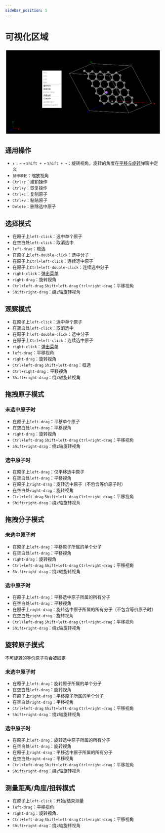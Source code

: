 ```yaml
---
sidebar_position: 5
---
```


# 可视化区域


![visual](./nested/qstudio_visualization.png)
## 通用操作
- `↑` `↓` `←` `→` `Shift + ←` `Shift + →`：旋转视角，旋转的角度在[平移与旋转](./%E5%B7%A5%E5%85%B7/qstudio_manual_translate_and_rotate.md)弹窗中定义
- `鼠标滚轮`：缩放视角
- `Ctrl+z`：撤销操作
- `Ctrl+y`：恢复操作
- `Ctrl+c`：复制原子
- `Ctrl+v`：粘贴原子
- `Delete`：删除选中原子

## 选择模式

- 在原子上`left-click`：选中单个原子
- 在空白处`left-click`：取消选中
- `left-drag`：框选
- 在原子上`left-double-click`：选中分子
- 在原子上`Ctrl+left-click`：连续选中原子
- 在原子上`Ctrl+left-double-click`：连续选中分子
- `right-click`：[弹出菜单](./qstudio_popupmenu.md)
- `right-drag`：旋转视角
- `Ctrl+left-drag` `Shift+left-drag` `Ctrl+right-drag`：平移视角
- `Shift+right-drag`：绕z轴旋转视角

## 观察模式

- 在原子上`left-click`：选中单个原子
- 在空白处`left-click`：取消选中
- 在原子上`left-double-click`：选中分子
- 在原子上`Ctrl+left-click`：连续选中原子
- `right-click`：[弹出菜单](./qstudio_popupmenu.md)
- `left-drag`：平移视角
- `right-drag`：旋转视角
- `Ctrl+left-drag` `Shift+left-drag`：框选
- `Ctrl+right-drag`：平移视角
- `Shift+right-drag`：绕z轴旋转视角

## 拖拽原子模式
### 未选中原子时
- 在原子上`left-drag`：平移单个原子
- 在空白处`left-drag`：平移视角
- `right-drag`：旋转视角
- `Ctrl+left-drag` `Shift+left-drag` `Ctrl+right-drag`：平移视角
- `Shift+right-drag`：绕z轴旋转视角
  
### 选中原子时
- 在原子上`left-drag`：仅平移选中原子
- 在空白处`left-drag`：平移视角
- 在原子上`right-drag`：旋转选中原子（不包含等价原子时）
- 在空白处`right-drag`：旋转视角
- `Ctrl+left-drag` `Shift+left-drag` `Ctrl+right-drag`：平移视角
- `Shift+right-drag`：绕z轴旋转视角

## 拖拽分子模式
### 未选中原子时
- 在原子上`left-drag`：平移原子所属的单个分子
- 在空白处`left-drag`：平移视角
- `right-drag`：旋转视角
- `Ctrl+left-drag` `Shift+left-drag` `Ctrl+right-drag`：平移视角
- `Shift+right-drag`：绕z轴旋转视角

### 选中原子时
- 在原子上`left-drag`：平移选中原子所属的所有分子
- 在空白处`left-drag`：平移视角
- 在原子上`right-drag`：旋转选中原子所属的所有分子（不包含等价原子时）
- 在空白处`right-drag`：旋转视角
- `Ctrl+left-drag` `Shift+left-drag` `Ctrl+right-drag`：平移视角
- `Shift+right-drag`：绕z轴旋转视角

## 旋转原子摸式
不可旋转的等价原子将会被固定
### 未选中原子时
- 在原子上`left-drag`：旋转原子所属的单个分子
- 在空白处`left-drag`：旋转视角
- 在原子上`right-drag`：平移原子所属的单个分子
- 在空白处`right-drag`：平移视角
- `Ctrl+left-drag` `Shift+left-drag` `Ctrl+right-drag`：平移视角
- `Shift+right-drag`：绕z轴旋转视角

### 选中原子时
- 在原子上`left-drag`：旋转选中原子所属的所有分子
- 在空白处`left-drag`：旋转视角
- 在原子上`right-drag`：平移选中原子所属的所有分子
- 在空白处`right-drag`：平移视角
- `Ctrl+left-drag` `Shift+left-drag` `Ctrl+right-drag`：平移视角
- `Shift+right-drag`：绕z轴旋转视角

<!-- ## 绘制原子模式
- 在原子上`left-click`：修改元素为所选元素
- 在原子上`left-drag`：绘制新原子，元素为所选元素
- 在空白处`left-drag`：平移视角
- `right-drag`：旋转视角
- `Ctrl+left-drag` `Shift+left-drag` `Ctrl+right-drag`：平移视角
- `Shift+right-drag`：绕z轴旋转视角 -->

## 测量距离/角度/扭转模式
- 在原子上`left-click`：开始/结束测量
- `left-drag`：平移视角
- `right-drag`：旋转视角、
- `Ctrl+left-drag` `Shift+left-drag` `Ctrl+right-drag`：平移视角
- `Shift+right-drag`：绕z轴旋转视角